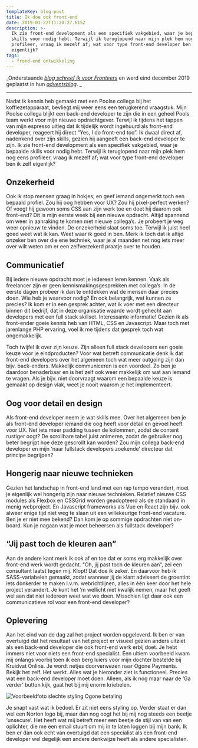```yaml
---
templateKey: blog-post
title: Ik doe ook front-end
date: 2019-01-22T11:20:27.615Z
description: >-
  Ik zie front-end development als een specifiek vakgebied, waar je bepaalde
  skills voor nodig hebt. Terwijl ik teruglopend naar mijn plek hem nog eens
  profileer, vraag ik mezelf af; wat voor type front-end developer ben ik zelf
  eigenlijk?
tags:
  - frond-end ontwikkeling
---
```

_Onderstaande _[_blog schreef ik voor Fronteers_](https://fronteers.nl/blog/2018/12/ik-doe-ook-front-end)_ en werd eind december 2019 geplaatst in hun _[_adventsblog_](https://fronteers.nl/blog/categorieen/adventskalender)_. _

<hr>

Nadat ik kennis heb gemaakt met een Poolse collega bij het koffiezetapparaat, bevliegt mij weer eens een terugkerend vraagstuk. Mijn Poolse collega blijkt een back-end developer te zijn die in een geheel Pools team werkt voor mijn nieuwe opdrachtgever. Terwijl ik tijdens het tappen van mijn espresso uitleg dat ik tijdelijk wordt ingehuurd als front-end developer, reageert hij direct “Yes, I do front-end too”. Ik dwaal direct af, nadenkend over zijn skills, gezien hij aangeeft een back-end developer te zijn. Ik zie front-end development als een specifiek vakgebied, waar je bepaalde skills voor nodig hebt. Terwijl ik teruglopend naar mijn plek hem nog eens profileer, vraag ik mezelf af; wat voor type front-end developer ben ik zelf eigenlijk?

## Onzekerheid

Ook ik stop mensen graag in hokjes, en geef iemand ongemerkt toch een bepaald profiel. Zou hij oog hebben voor UX? Zou hij pixel-perfect werken? Of voegt hij gewoon soms CSS aan zijn werk toe en doet hij daarom ook front-end? Dit is mijn eerste week bij een nieuwe opdracht. Altijd spannend om weer in aanraking te komen met nieuwe collega’s. Je probeert je weg weer opnieuw te vinden. De onzekerheid slaat soms toe. Terwijl ik juist heel goed weet wat ik kan. Weet waar ik goed in ben. Merk ik toch dat ik altijd onzeker ben over die ene techniek, waar je al maanden net nog iets meer over wilt weten om er een zelfverzekerd praatje over te houden.

## Communicatief

Bij iedere nieuwe opdracht moet je iedereen leren kennen. Vaak als freelancer zijn er geen kennismakingsgesprekken met collega’s. In de eerste dagen probeer ik dan te ontdekken wat de mensen daar precies doen. Wie heb je waarvoor nodig? En ook belangrijk, wat kunnen ze precies? Ik kom er in een gesprek achter, wat ik voer met een directeur binnen dit bedrijf, dat in deze organisatie waarde wordt gehecht aan developers met een full stack skillset. Interessante informatie! Gezien ik als front-ender goeie kennis heb van HTML, CSS en Javascript. Maar toch met jarenlange PHP ervaring, voel ik me tijdens dat gesprek toch wat ongemakkelijk. 

Toch twijfel ik over zijn keuze. Zijn alleen full stack developers een goeie keuze voor je eindproducten? Voor wat betreft communicatie denk ik dat front-end developers over het algemeen toch wat meer outgoing zijn dan bijv. back-enders. Makkelijk communiceren is een voordeel. Zo ben je daardoor benaderbaar en is het zelf ook weer makkelijk om wat aan iemand te vragen. Als je bijv. niet doorvraagt waarom een bepaalde keuze is gemaakt op design vlak, weet je nooit waarom je het implementeert.

## Oog voor detail en design

Als front-end developer neem je wat skills mee. Over het algemeen ben je als front-end developer iemand die oog heeft voor detail en gevoel heeft voor UX. Net iets meer padding tussen de kolommen, zodat de content rustiger oogt? De scrollbare tabel juist animeren, zodat de gebruiker nog beter begrijpt hoe deze gescrollt kan worden? Zou mijn collega back-end developer en mijn ‘naar fullstack developers zoekende’ directeur dat principe begrijpen?

## Hongerig naar nieuwe technieken

Gezien het landschap in front-end land met een rap tempo verandert, moet je eigenlijk wel hongerig zijn naar nieuwe technieken. Relatief nieuwe CSS modules als Flexbox en CSSGrid worden geadopteerd als de standaard in menig webproject. En Javascript frameworks als Vue en React zijn bijv. ook alweer enige tijd niet weg te slaan uit een willekeurige front-end vacature. Ben je er niet mee bekend? Dan kom je op sommige opdrachten niet on-board. Kun je nagaan wat je moet beheersen als fullstack developer?

## “Jij past toch de kleuren aan”

Aan de andere kant merk ik ook af en toe dat er soms erg makkelijk over front-end werk wordt gedacht. “Oh, jij past toch de kleuren aan”, zei een consultant laatst tegen mij. Klopt! Dat doe ik zeker. En daarvoor heb ik SASS-variabelen gemaakt, zodat wanneer jij de klant adviseert de groentint iets donkerder te maken i.v.m. webrichtlijnen, alles in één keer door het hele project verandert. Je kunt het ‘m wellicht niet kwalijk nemen, maar het geeft wel aan dat niet iedereen weet wat we doen. Misschien ligt daar ook een communicatieve rol voor een front-end developer?

## Oplevering

Aan het eind van de dag zal het project worden opgeleverd. Ik ben er van overtuigd dat het resultaat van het project er visueel gezien anders uitziet als een back-end developer die ook front-end werk erbij doet. Je hebt immers niet voor niets een front-end specialist. Een ultiem voorbeeld kwam mij onlangs voorbij toen ik een berg luiers voor mijn dochter bestelde bij Kruidvat Online. Je wordt netjes doorverwezen naar Ogone Payments. Bekijk het zelf. Het werkt. Alles wat je hieronder ziet is functioneel. Precies wat een back-end developer moet doen. Alleen, als ik nog maar naar de ‘Ga verder’ button kijk, gaat het bij mij enorm kriebelen. 

![Voorbeeldfoto slechte styling Ogone betaling ](/img/ogone-betaling-voorbeeld.png "Voorbeeld Ogone betaling")

Je snapt vast wat ik bedoel. Er zit niet eens styling op. Verder staat er dan wel een Norton logo bij, maar dan nog oogt het bij mij nog steeds een beetje ‘unsecure’. Het heeft wat mij betreft meer een beetje de stijl van van een oplichter, die me een email stuurt om mij in te laten loggen bij mijn bank. Ik ben er dan ook echt van overtuigd dat een specialist als een front-end developer wel degelijk een andere denkwijze heeft als andere specialisten.
